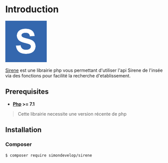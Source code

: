 # Introduction

![](https://raw.githubusercontent.com/SimonDevelop/docs-sirene/master/docs/.vuepress/public/assets/img/logo.png)

[Sirene](https://github.com/SimonDevelop/sirene) est une librairie php vous permettant d'utiliser l'api Sirene de l'insée via des fonctions pour facilité la recherche d'etablissement.


## Prerequisites

- **[Php](https://secure.php.net/) >= 7.1**
> Cette librairie necessite une version récente de php


## Installation

### Composer
``` bash
$ composer require simondevelop/sirene
```
